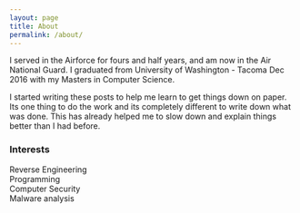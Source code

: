 ```yaml
---
layout: page
title: About
permalink: /about/
---
```


I served in the Airforce for fours and half years, and am now in the Air National Guard. I graduated from University of Washington - Tacoma Dec 2016 with my Masters in Computer Science. 

I started writing these posts to help me learn to get things down on paper. Its one thing to do the work and its completely different to write down what was done. This has already helped me to slow down and explain things better than I had before. 

### Interests
Reverse Engineering<br>
Programming<br>
Computer Security<br>
Malware analysis<br>



